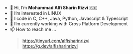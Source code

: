 - 👋 Hi, I’m **Mohammad Alfi Sharin Rizvi** :bangladesh:
- 🐧 I’m interested in LINUX
- 💯 I code in C, C++, Java, Python, Javascript & Typescript
- 🌱 I’m currently working with Cross Platform Development
- 📫 How to reach me ... 
  > https://tinyurl.com/alfisharinrizvi <br>
  > https://g.dev/alfisharinrizvi
